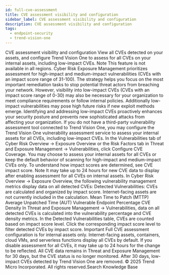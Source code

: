 ```yaml
---
id: full-cve-assessment
title: CVE assessment visibility and configuration
sidebar_label: CVE assessment visibility and configuration
description: CVE assessment visibility and configuration
tags:
  - endpoint-security
  - trend-vision-one
---
```


 CVE assessment visibility and configuration View all CVEs detected on your assets, and configure Trend Vision One to assess for all CVEs on your internal assets, including low-impact CVEs. Note This feature is not available in all regions. Cyber Risk Exposure Management prioritizes assessment for high-impact and medium-impact vulnerabilities (CVEs with an impact score range of 31-100). The strategy helps you focus on the most important remediation tasks to stop potential threat actors from breaching your network. However, visibility into low-impact CVEs (CVEs with an impact score range of 0-30) may also be necessary for your organization to meet compliance requirements or follow internal policies. Additionally low-impact vulnerabilities may pose high future risks if new exploit methods emerge. Identifying and addressing low-impact CVEs proactively enhances your security posture and prevents new sophisticated attacks from affecting your organization. If you do not have a third-party vulnerability assessment tool connected to Trend Vision One, you may configure the Trend Vision One vulnerability assessment service to assess your internal assets for all CVEs, including low-impact CVEs. In the Vulnerabilities tab of Cyber Risk Overview → Exposure Overview or the Risk Factors tab in Threat and Exposure Management → Vulnerabilities, click Configure CVE Coverage. You may choose to assess your internal assets for all CVEs or keep the default behavior of scanning for high-impact and medium-impact CVEs only. To understand how impact scores are determined, see CVE impact score. Note It may take up to 24 hours for new CVE data to display after enabling assessment for all CVEs on internal assets. In Cyber Risk Overview → Exposure Overview, the following vulnerability management metrics display data on all detected CVEs: Detected Vulnerabilities: CVEs are calculated and organized by impact score. Internet-facing assets are not currently included in the calculation. Mean Time to Patch (MTTP) Average Unpatched Time (AUT) Vulnerable Endpoint Percentage CVE Density In Threat and Exposure Management → Vulnerabilities, data on all detected CVEs is calculated into the vulnerability percentage and CVE density metrics. In the Detected Vulnerabilities table, CVEs are counted based on impact score level. Click the corresponding impact score level to filter detected CVEs by impact score. Important Full CVE assessment configuration is for internal assets only. Internet-facing assets, containers, cloud VMs, and serverless functions display all CVEs by default. If you disable assessment for all CVEs, it may take up to 24 hours for the change to be reflected. All CVE data remains in Threat and Exposure Management for 30 days, but the CVE status is no longer monitored. After 30 days, low-impact CVEs detected by Trend Vision One are removed. © 2025 Trend Micro Incorporated. All rights reserved.Search Knowledge Base